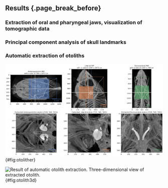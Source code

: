 ## Results {.page_break_before}

### Extraction of oral and pharyngeal jaws, visualization of tomographic data

[TODO]: # (Add small sampler of results of extraction. Let's show some images)

### Principal component analysis of skull landmarks

[TODO]: # (Show some results from Kassandras PCA)

### Automatic extraction of otoliths

![Visualized result of automatic otolith extraction.](images/11992.head_rec.Otolither.Region.png){#fig:otolither}

[TODO]: # (Expand caption, so that it it self-sufficient.)
[TODO]: # (`whichone=55`)


![Result of automatic otolith extraction. Three-dimensional view of extracted otolith.](images/Otolith-3D.png){#fig:otolith3d}